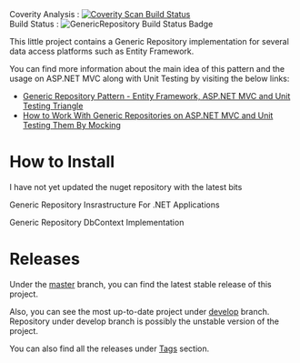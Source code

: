 <div>
<span>Coverity Analysis : </span>
<span>
<a href="https://scan.coverity.com/projects/d-saravanan-multitenant.dev.template">
  <img alt="Coverity Scan Build Status"
       src="https://scan.coverity.com/projects/11273/badge.svg"/>
</a>
</span>
</div>
<div>
<span> Build Status : </span>
<span>
<img src="https://ci.appveyor.com/api/projects/status/github/d-saravanan/multitenant.dev.template?svg=true" alt="GenericRepository Build Status Badge">
</span>
</div>

This little project contains a Generic Repository implementation for several data access platforms such as Entity Framework.

You can find more information about the main idea of this pattern and the usage on ASP.NET MVC along with Unit Testing by visiting the below links:

 - [Generic Repository Pattern - Entity Framework, ASP.NET MVC and Unit Testing Triangle][1]
 - [How to Work With Generic Repositories on ASP.NET MVC and Unit Testing Them By Mocking][2]

# How to Install

I have not yet updated the nuget repository with the latest bits

Generic Repository Insrastructure For .NET Applications

Generic Repository DbContext Implementation

# Releases

Under the [master][3] branch, you can find the latest stable release of this project.

Also, you can see the most up-to-date project under [develop][4] branch. Repository under develop branch is possibly the unstable version of the project.

You can also find all the releases under [Tags][5] section.

  [1]: http://www.tugberkugurlu.com/archive/generic-repository-pattern-entity-framework-asp-net-mvc-and-unit-testing-triangle
  [2]: http://www.tugberkugurlu.com/archive/how-to-work-with-generic-repositories-on-asp-net-mvc-and-unit-testing-them-by-mocking
  [3]: https://github.com/tugberkugurlu/GenericRepository
  [4]: https://github.com/tugberkugurlu/GenericRepository/tree/develop
  [5]: https://github.com/tugberkugurlu/GenericRepository/tags
